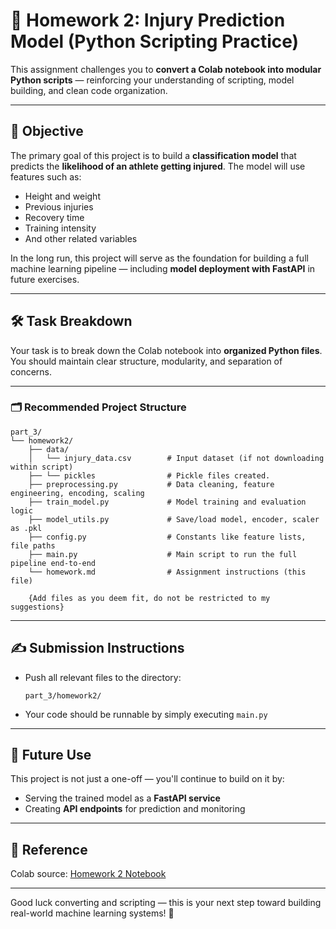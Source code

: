# 🧠 Homework 2: Injury Prediction Model (Python Scripting Practice)

This assignment challenges you to **convert a Colab notebook into modular Python scripts** — reinforcing your understanding of scripting, model building, and clean code organization. 

---

## 📌 Objective

The primary goal of this project is to build a **classification model** that predicts the **likelihood of an athlete getting injured**. The model will use features such as:

- Height and weight  
- Previous injuries  
- Recovery time  
- Training intensity  
- And other related variables

In the long run, this project will serve as the foundation for building a full machine learning pipeline — including **model deployment with FastAPI** in future exercises.

---

## 🛠️ Task Breakdown

Your task is to break down the Colab notebook into **organized Python files**. You should maintain clear structure, modularity, and separation of concerns.

---

### 🗂️ Recommended Project Structure

```
part_3/
└── homework2/
    ├── data/
    │   └── injury_data.csv        # Input dataset (if not downloading within script)
    ├── └── pickles                # Pickle files created.
    ├── preprocessing.py           # Data cleaning, feature engineering, encoding, scaling
    ├── train_model.py             # Model training and evaluation logic
    ├── model_utils.py             # Save/load model, encoder, scaler as .pkl
    ├── config.py                  # Constants like feature lists, file paths
    ├── main.py                    # Main script to run the full pipeline end-to-end
    └── homework.md                # Assignment instructions (this file)
   
    {Add files as you deem fit, do not be restricted to my suggestions}
```

---

## ✍️ Submission Instructions

- Push all relevant files to the directory:  
  ```
  part_3/homework2/
  ```
- Your code should be runnable by simply executing `main.py`

---

## 🚀 Future Use

This project is not just a one-off — you'll continue to build on it by:

- Serving the trained model as a **FastAPI service**
- Creating **API endpoints** for prediction and monitoring

---

## 📎 Reference

Colab source: [Homework 2 Notebook](https://colab.research.google.com/drive/1Dz0TW229ytWAHzxS8icuZkCbkckFdu0C?usp=sharing)

---

Good luck converting and scripting — this is your next step toward building real-world machine learning systems! 🚀
```
